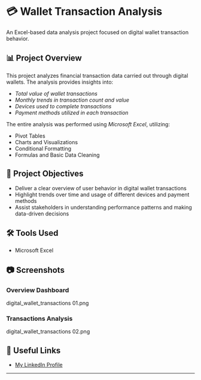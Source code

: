 # 💳 Wallet Transaction Analysis

An Excel-based data analysis project focused on digital wallet transaction behavior.

## 📊 Project Overview

This project analyzes financial transaction data carried out through digital wallets. The analysis provides insights into:

- *Total value of wallet transactions*
- *Monthly trends in transaction count and value*
- *Devices used to complete transactions*
- *Payment methods utilized in each transaction*

The entire analysis was performed using *Microsoft Excel*, utilizing:

- Pivot Tables  
- Charts and Visualizations  
- Conditional Formatting  
- Formulas and Basic Data Cleaning

## 🎯 Project Objectives

- Deliver a clear overview of user behavior in digital wallet transactions
- Highlight trends over time and usage of different devices and payment methods
- Assist stakeholders in understanding performance patterns and making data-driven decisions

## 🛠 Tools Used

- Microsoft Excel

## 📷 Screenshots
### Overview Dashboard
digital_wallet_transactions 01.png

### Transactions Analysis
digital_wallet_transactions 02.png
## 📎 Useful Links

- [My LinkedIn Profile](https://www.linkedin.com/in/mina-ishak-8591a6219) 

---
